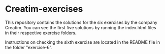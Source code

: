 # Creatim-exercises

This repository contains the solutions for the six exercises by the company Creatim. You can see the first five solutions by running the index.html files in their respective exercise folders.

Instructions on checking the sixth exercise are located in the README file in the folder "exercise-6".
